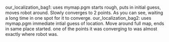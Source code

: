 our_localization_bag1: uses mymap.pgm
						starts rough, puts in initial guess, moves robot around. Slowly converges to 2 points. As you can see, waiting a long time in one spot for it to converge.
our_localization_bag2: uses mymap.pgm
						immediate intial guess of location. Move around full map, ends in same place started. one of the points it was converging to was almost exactly where robot was.
